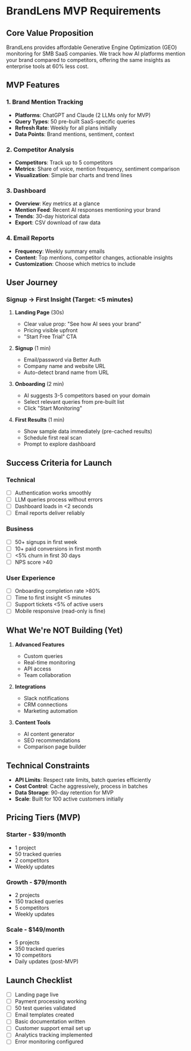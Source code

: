# BrandLens MVP Requirements

## Core Value Proposition
BrandLens provides affordable Generative Engine Optimization (GEO) monitoring for SMB SaaS companies. We track how AI platforms mention your brand compared to competitors, offering the same insights as enterprise tools at 60% less cost.

## MVP Features

### 1. Brand Mention Tracking
- **Platforms**: ChatGPT and Claude (2 LLMs only for MVP)
- **Query Types**: 50 pre-built SaaS-specific queries
- **Refresh Rate**: Weekly for all plans initially
- **Data Points**: Brand mentions, sentiment, context

### 2. Competitor Analysis
- **Competitors**: Track up to 5 competitors
- **Metrics**: Share of voice, mention frequency, sentiment comparison
- **Visualization**: Simple bar charts and trend lines

### 3. Dashboard
- **Overview**: Key metrics at a glance
- **Mention Feed**: Recent AI responses mentioning your brand
- **Trends**: 30-day historical data
- **Export**: CSV download of raw data

### 4. Email Reports
- **Frequency**: Weekly summary emails
- **Content**: Top mentions, competitor changes, actionable insights
- **Customization**: Choose which metrics to include

## User Journey

### Signup → First Insight (Target: <5 minutes)

1. **Landing Page** (30s)
   - Clear value prop: "See how AI sees your brand"
   - Pricing visible upfront
   - "Start Free Trial" CTA

2. **Signup** (1 min)
   - Email/password via Better Auth
   - Company name and website URL
   - Auto-detect brand name from URL

3. **Onboarding** (2 min)
   - AI suggests 3-5 competitors based on your domain
   - Select relevant queries from pre-built list
   - Click "Start Monitoring"

4. **First Results** (1 min)
   - Show sample data immediately (pre-cached results)
   - Schedule first real scan
   - Prompt to explore dashboard

## Success Criteria for Launch

### Technical
- [ ] Authentication works smoothly
- [ ] LLM queries process without errors
- [ ] Dashboard loads in <2 seconds
- [ ] Email reports deliver reliably

### Business
- [ ] 50+ signups in first week
- [ ] 10+ paid conversions in first month
- [ ] <5% churn in first 30 days
- [ ] NPS score >40

### User Experience
- [ ] Onboarding completion rate >80%
- [ ] Time to first insight <5 minutes
- [ ] Support tickets <5% of active users
- [ ] Mobile responsive (read-only is fine)

## What We're NOT Building (Yet)

1. **Advanced Features**
   - Custom queries
   - Real-time monitoring
   - API access
   - Team collaboration

2. **Integrations**
   - Slack notifications
   - CRM connections
   - Marketing automation

3. **Content Tools**
   - AI content generator
   - SEO recommendations
   - Comparison page builder

## Technical Constraints

- **API Limits**: Respect rate limits, batch queries efficiently
- **Cost Control**: Cache aggressively, process in batches
- **Data Storage**: 90-day retention for MVP
- **Scale**: Built for 100 active customers initially

## Pricing Tiers (MVP)

### Starter - $39/month
- 1 project
- 50 tracked queries
- 2 competitors
- Weekly updates

### Growth - $79/month
- 2 projects
- 150 tracked queries
- 5 competitors
- Weekly updates

### Scale - $149/month
- 5 projects
- 350 tracked queries
- 10 competitors
- Daily updates (post-MVP)

## Launch Checklist

- [ ] Landing page live
- [ ] Payment processing working
- [ ] 50 test queries validated
- [ ] Email templates created
- [ ] Basic documentation written
- [ ] Customer support email set up
- [ ] Analytics tracking implemented
- [ ] Error monitoring configured